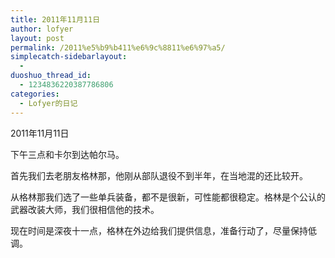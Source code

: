 ```yaml
---
title: 2011年11月11日
author: lofyer
layout: post
permalink: /2011%e5%b9%b411%e6%9c%8811%e6%97%a5/
simplecatch-sidebarlayout:
  - 
duoshuo_thread_id:
  - 1234836220387786806
categories:
  - Lofyer的日记
---
```

2011年11月11日

下午三点和卡尔到达帕尔马。

首先我们去老朋友格林那，他刚从部队退役不到半年，在当地混的还比较开。

从格林那我们选了一些单兵装备，都不是很新，可性能都很稳定。格林是个公认的武器改装大师，我们很相信他的技术。

现在时间是深夜十一点，格林在外边给我们提供信息，准备行动了，尽量保持低调。